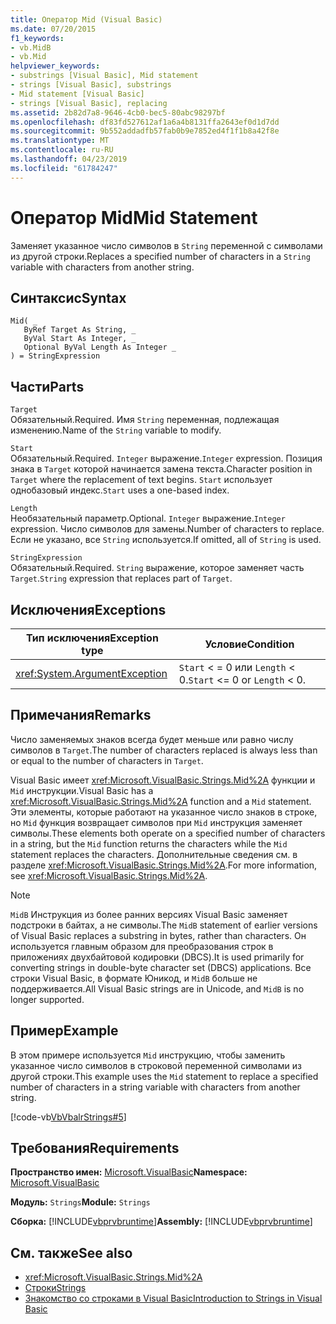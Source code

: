 ```yaml
---
title: Оператор Mid (Visual Basic)
ms.date: 07/20/2015
f1_keywords:
- vb.MidB
- vb.Mid
helpviewer_keywords:
- substrings [Visual Basic], Mid statement
- strings [Visual Basic], substrings
- Mid statement [Visual Basic]
- strings [Visual Basic], replacing
ms.assetid: 2b82d7a8-9646-4cb0-bec5-80abc98297bf
ms.openlocfilehash: df83fd527612af1a6a4b8131ffa2643ef0d1d7dd
ms.sourcegitcommit: 9b552addadfb57fab0b9e7852ed4f1f1b8a42f8e
ms.translationtype: MT
ms.contentlocale: ru-RU
ms.lasthandoff: 04/23/2019
ms.locfileid: "61784247"
---
```

# <a name="mid-statement"></a><span data-ttu-id="3a91e-102">Оператор Mid</span><span class="sxs-lookup"><span data-stu-id="3a91e-102">Mid Statement</span></span>
<span data-ttu-id="3a91e-103">Заменяет указанное число символов в `String` переменной с символами из другой строки.</span><span class="sxs-lookup"><span data-stu-id="3a91e-103">Replaces a specified number of characters in a `String` variable with characters from another string.</span></span>  
  
## <a name="syntax"></a><span data-ttu-id="3a91e-104">Синтаксис</span><span class="sxs-lookup"><span data-stu-id="3a91e-104">Syntax</span></span>  
  
```  
Mid( _  
   ByRef Target As String, _  
   ByVal Start As Integer, _  
   Optional ByVal Length As Integer _  
) = StringExpression  
```  
  
## <a name="parts"></a><span data-ttu-id="3a91e-105">Части</span><span class="sxs-lookup"><span data-stu-id="3a91e-105">Parts</span></span>  
 `Target`  
 <span data-ttu-id="3a91e-106">Обязательный.</span><span class="sxs-lookup"><span data-stu-id="3a91e-106">Required.</span></span> <span data-ttu-id="3a91e-107">Имя `String` переменная, подлежащая изменению.</span><span class="sxs-lookup"><span data-stu-id="3a91e-107">Name of the `String` variable to modify.</span></span>  
  
 `Start`  
 <span data-ttu-id="3a91e-108">Обязательный.</span><span class="sxs-lookup"><span data-stu-id="3a91e-108">Required.</span></span> <span data-ttu-id="3a91e-109">`Integer` выражение.</span><span class="sxs-lookup"><span data-stu-id="3a91e-109">`Integer` expression.</span></span> <span data-ttu-id="3a91e-110">Позиция знака в `Target` которой начинается замена текста.</span><span class="sxs-lookup"><span data-stu-id="3a91e-110">Character position in `Target` where the replacement of text begins.</span></span> <span data-ttu-id="3a91e-111">`Start` использует однобазовый индекс.</span><span class="sxs-lookup"><span data-stu-id="3a91e-111">`Start` uses a one-based index.</span></span>  
  
 `Length`  
 <span data-ttu-id="3a91e-112">Необязательный параметр.</span><span class="sxs-lookup"><span data-stu-id="3a91e-112">Optional.</span></span> <span data-ttu-id="3a91e-113">`Integer` выражение.</span><span class="sxs-lookup"><span data-stu-id="3a91e-113">`Integer` expression.</span></span> <span data-ttu-id="3a91e-114">Число символов для замены.</span><span class="sxs-lookup"><span data-stu-id="3a91e-114">Number of characters to replace.</span></span> <span data-ttu-id="3a91e-115">Если не указано, все `String` используется.</span><span class="sxs-lookup"><span data-stu-id="3a91e-115">If omitted, all of `String` is used.</span></span>  
  
 `StringExpression`  
 <span data-ttu-id="3a91e-116">Обязательный.</span><span class="sxs-lookup"><span data-stu-id="3a91e-116">Required.</span></span> <span data-ttu-id="3a91e-117">`String` выражение, которое заменяет часть `Target`.</span><span class="sxs-lookup"><span data-stu-id="3a91e-117">`String` expression that replaces part of `Target`.</span></span>  
  
## <a name="exceptions"></a><span data-ttu-id="3a91e-118">Исключения</span><span class="sxs-lookup"><span data-stu-id="3a91e-118">Exceptions</span></span>  
  
|<span data-ttu-id="3a91e-119">Тип исключения</span><span class="sxs-lookup"><span data-stu-id="3a91e-119">Exception type</span></span>|<span data-ttu-id="3a91e-120">Условие</span><span class="sxs-lookup"><span data-stu-id="3a91e-120">Condition</span></span>|  
|--------------------|---------------|  
|<xref:System.ArgumentException>|<span data-ttu-id="3a91e-121">`Start` < = 0 или `Length` < 0.</span><span class="sxs-lookup"><span data-stu-id="3a91e-121">`Start` <= 0 or `Length` < 0.</span></span>|  
  
## <a name="remarks"></a><span data-ttu-id="3a91e-122">Примечания</span><span class="sxs-lookup"><span data-stu-id="3a91e-122">Remarks</span></span>  
 <span data-ttu-id="3a91e-123">Число заменяемых знаков всегда будет меньше или равно числу символов в `Target`.</span><span class="sxs-lookup"><span data-stu-id="3a91e-123">The number of characters replaced is always less than or equal to the number of characters in `Target`.</span></span>  
  
 <span data-ttu-id="3a91e-124">Visual Basic имеет <xref:Microsoft.VisualBasic.Strings.Mid%2A> функции и `Mid` инструкции.</span><span class="sxs-lookup"><span data-stu-id="3a91e-124">Visual Basic has a <xref:Microsoft.VisualBasic.Strings.Mid%2A> function and a `Mid` statement.</span></span> <span data-ttu-id="3a91e-125">Эти элементы, которые работают на указанное число знаков в строке, но `Mid` функция возвращает символов при `Mid` инструкция заменяет символы.</span><span class="sxs-lookup"><span data-stu-id="3a91e-125">These elements both operate on a specified number of characters in a string, but the `Mid` function returns the characters while the `Mid` statement replaces the characters.</span></span> <span data-ttu-id="3a91e-126">Дополнительные сведения см. в разделе <xref:Microsoft.VisualBasic.Strings.Mid%2A>.</span><span class="sxs-lookup"><span data-stu-id="3a91e-126">For more information, see <xref:Microsoft.VisualBasic.Strings.Mid%2A>.</span></span>  
  
> [!NOTE]
>  <span data-ttu-id="3a91e-127">`MidB` Инструкция из более ранних версиях Visual Basic заменяет подстроки в байтах, а не символы.</span><span class="sxs-lookup"><span data-stu-id="3a91e-127">The `MidB` statement of earlier versions of Visual Basic replaces a substring in bytes, rather than characters.</span></span> <span data-ttu-id="3a91e-128">Он используется главным образом для преобразования строк в приложениях двухбайтовой кодировки (DBCS).</span><span class="sxs-lookup"><span data-stu-id="3a91e-128">It is used primarily for converting strings in double-byte character set (DBCS) applications.</span></span> <span data-ttu-id="3a91e-129">Все строки Visual Basic, в формате Юникод, и `MidB` больше не поддерживается.</span><span class="sxs-lookup"><span data-stu-id="3a91e-129">All Visual Basic strings are in Unicode, and `MidB` is no longer supported.</span></span>  
  
## <a name="example"></a><span data-ttu-id="3a91e-130">Пример</span><span class="sxs-lookup"><span data-stu-id="3a91e-130">Example</span></span>  
 <span data-ttu-id="3a91e-131">В этом примере используется `Mid` инструкцию, чтобы заменить указанное число символов в строковой переменной символами из другой строки.</span><span class="sxs-lookup"><span data-stu-id="3a91e-131">This example uses the `Mid` statement to replace a specified number of characters in a string variable with characters from another string.</span></span>  
  
 [!code-vb[VbVbalrStrings#5](~/samples/snippets/visualbasic/VS_Snippets_VBCSharp/VbVbalrStrings/VB/Class1.vb#5)]  
  
## <a name="requirements"></a><span data-ttu-id="3a91e-132">Требования</span><span class="sxs-lookup"><span data-stu-id="3a91e-132">Requirements</span></span>  
 <span data-ttu-id="3a91e-133">**Пространство имен:** [Microsoft.VisualBasic](../../../visual-basic/language-reference/runtime-library-members.md)</span><span class="sxs-lookup"><span data-stu-id="3a91e-133">**Namespace:** [Microsoft.VisualBasic](../../../visual-basic/language-reference/runtime-library-members.md)</span></span>  
  
 <span data-ttu-id="3a91e-134">**Модуль:** `Strings`</span><span class="sxs-lookup"><span data-stu-id="3a91e-134">**Module:** `Strings`</span></span>  
  
 <span data-ttu-id="3a91e-135">**Сборка:** [!INCLUDE[vbprvbruntime](~/includes/vbprvbruntime-md.md)]</span><span class="sxs-lookup"><span data-stu-id="3a91e-135">**Assembly:** [!INCLUDE[vbprvbruntime](~/includes/vbprvbruntime-md.md)]</span></span>  
  
## <a name="see-also"></a><span data-ttu-id="3a91e-136">См. также</span><span class="sxs-lookup"><span data-stu-id="3a91e-136">See also</span></span>

- <xref:Microsoft.VisualBasic.Strings.Mid%2A>
- [<span data-ttu-id="3a91e-137">Строки</span><span class="sxs-lookup"><span data-stu-id="3a91e-137">Strings</span></span>](../../../visual-basic/programming-guide/language-features/strings/index.md)
- [<span data-ttu-id="3a91e-138">Знакомство со строками в Visual Basic</span><span class="sxs-lookup"><span data-stu-id="3a91e-138">Introduction to Strings in Visual Basic</span></span>](../../../visual-basic/programming-guide/language-features/strings/introduction-to-strings.md)
